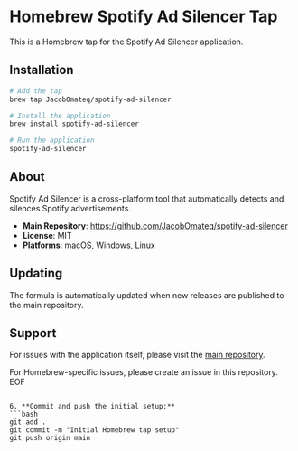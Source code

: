 # Homebrew Spotify Ad Silencer Tap

This is a Homebrew tap for the Spotify Ad Silencer application.

## Installation

```bash
# Add the tap
brew tap JacobOmateq/spotify-ad-silencer

# Install the application
brew install spotify-ad-silencer

# Run the application
spotify-ad-silencer
```

## About

Spotify Ad Silencer is a cross-platform tool that automatically detects and silences Spotify advertisements.

- **Main Repository**: https://github.com/JacobOmateq/spotify-ad-silencer
- **License**: MIT
- **Platforms**: macOS, Windows, Linux

## Updating

The formula is automatically updated when new releases are published to the main repository.

## Support

For issues with the application itself, please visit the [main repository](https://github.com/JacobOmateq/spotify-ad-silencer/issues).

For Homebrew-specific issues, please create an issue in this repository.
EOF
   ```

6. **Commit and push the initial setup:**
   ```bash
   git add .
   git commit -m "Initial Homebrew tap setup"
   git push origin main